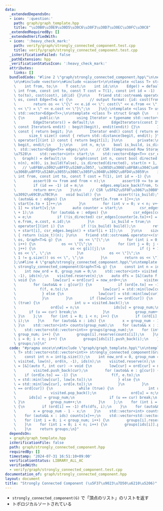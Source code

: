```yaml
---
data:
  _extendedDependsOn:
  - icon: ':question:'
    path: graph/graph_template.hpp
    title: "\u30B0\u30E9\u30D5\u30C6\u30F3\u30D7\u30EC\u30FC\u30C8"
  _extendedRequiredBy: []
  _extendedVerifiedWith:
  - icon: ':heavy_check_mark:'
    path: verify/graph/strongly_connected_component.test.cpp
    title: verify/graph/strongly_connected_component.test.cpp
  _isVerificationFailed: false
  _pathExtension: hpp
  _verificationStatusIcon: ':heavy_check_mark:'
  attributes:
    links: []
  bundledCode: "#line 2 \"graph/strongly_connected_component.hpp\"\n\n#line 2 \"graph/graph_template.hpp\"\
    \n\n#include <vector>\n#include <cassert>\n\ntemplate <class T> struct Edge {\n\
    \    int from, to;\n    T cost;\n    int id;\n\n    Edge() = default;\n    Edge(const\
    \ int from, const int to, const T cost = T(1), const int id = -1) : from(from),\
    \ to(to), cost(cost), id(id) {}\n\n    friend std::ostream& operator<<(std::ostream&\
    \ os, const Edge<T>& e) {\n        // output format: {id: cost(from, to) = cost}\n\
    \        return os << \"{\" << e.id << \": cost(\" << e.from << \", \" << e.to\
    \ << \") = \" << e.cost << \"}\";\n    }\n};\ntemplate <class T> using Edges =\
    \ std::vector<Edge<T>>;\n\ntemplate <class T> struct Graph {\n    struct EdgeIterators\
    \ {\n       public:\n        using Iterator = typename std::vector<Edge<T>>::iterator;\n\
    \        EdgeIterators() = default;\n        EdgeIterators(const Iterator& begit,\
    \ const Iterator& endit) : begit(begit), endit(endit) {}\n        Iterator begin()\
    \ const { return begit; }\n        Iterator end() const { return endit; }\n  \
    \      size_t size() const { return std::distance(begit, endit); }\n        Edge<T>&\
    \ operator[](int i) const { return begit[i]; }\n\n       private:\n        Iterator\
    \ begit, endit;\n    };\n\n    int n, m;\n    bool is_build, is_directed;\n  \
    \  std::vector<Edge<T>> edges;\n\n    // CSR (Compressed Row Storage) \u5F62\u5F0F\
    \u7528\n    std::vector<int> start;\n    std::vector<Edge<T>> csr_edges;\n\n \
    \   Graph() = default;\n    Graph(const int n, const bool directed = false) :\
    \ n(n), m(0), is_build(false), is_directed(directed), start(n + 1, 0) {}\n\n \
    \   // \u8FBA\u3092\u8FFD\u52A0\u3057, \u305D\u306E\u8FBA\u304C\u4F55\u756A\u76EE\
    \u306B\u8FFD\u52A0\u3055\u308C\u305F\u304B\u3092\u8FD4\u3059\n    int add_edge(const\
    \ int from, const int to, const T cost = T(1), int id = -1) {\n        assert(!is_build);\n\
    \        assert(0 <= from and from < n);\n        assert(0 <= to and to < n);\n\
    \        if (id == -1) id = m;\n        edges.emplace_back(from, to, cost, id);\n\
    \        return m++;\n    }\n\n    // CSR \u5F62\u5F0F\u3067\u30B0\u30E9\u30D5\
    \u3092\u69CB\u7BC9\n    void build() {\n        assert(!is_build);\n        for\
    \ (auto&& e : edges) {\n            start[e.from + 1]++;\n            if (!is_directed)\
    \ start[e.to + 1]++;\n        }\n        for (int v = 0; v < n; v++) start[v +\
    \ 1] += start[v];\n        auto counter = start;\n        csr_edges.resize(start.back()\
    \ + 1);\n        for (auto&& e : edges) {\n            csr_edges[counter[e.from]++]\
    \ = e;\n            if (!is_directed) csr_edges[counter[e.to]++] = Edge(e.to,\
    \ e.from, e.cost, e.id);\n        }\n        is_build = true;\n    }\n\n    EdgeIterators\
    \ operator[](int i) {\n        if (!is_build) build();\n        return EdgeIterators(csr_edges.begin()\
    \ + start[i], csr_edges.begin() + start[i + 1]);\n    }\n\n    size_t size() const\
    \ { return (size_t)(n); }\n\n    friend std::ostream& operator<<(std::ostream&\
    \ os, Graph<T>& g) {\n        os << \"[\";\n        for (int i = 0; i < g.size();\
    \ i++) {\n            os << \"[\";\n            for (int j = 0; j < g[i].size();\
    \ j++) {\n                os << g[i][j];\n                if (j + 1 != g[i].size())\
    \ os << \", \";\n            }\n            os << \"]\";\n            if (i +\
    \ 1 != g.size()) os << \", \";\n        }\n        return os << \"]\";\n    }\n\
    };\n#line 4 \"graph/strongly_connected_component.hpp\"\n\ntemplate <class T> std::vector<std::vector<int>>\
    \ strongly_connected_component(Graph<T>& g) {\n    const int n = int(g.size());\n\
    \    int now_ord = 0, group_num = 0;\n    std::vector<int> visited, low(n), ord(n,\
    \ -1), ids(n);\n    visited.reserve(n);\n    auto dfs = [&](auto f, int cur) ->\
    \ void {\n        low[cur] = ord[cur] = now_ord++;\n        visited.push_back(cur);\n\
    \        for (auto&& e : g[cur]) {\n            if (ord[e.to] == -1) {\n     \
    \           f(f, e.to);\n                low[cur] = std::min(low[cur], low[e.to]);\n\
    \            } else {\n                low[cur] = std::min(low[cur], ord[e.to]);\n\
    \            }\n        }\n        if (low[cur] == ord[cur]) {\n            while\
    \ (true) {\n                int u = visited.back();\n                visited.pop_back();\n\
    \                ord[u] = n;\n                ids[u] = group_num;\n          \
    \      if (u == cur) break;\n            }\n            group_num++;\n       \
    \ }\n    };\n    for (int i = 0; i < n; i++) {\n        if (ord[i] == -1) dfs(dfs,\
    \ i);\n    }\n    for (auto&& x : ids) {\n        x = group_num - 1 - x;\n   \
    \ }\n    std::vector<int> counts(group_num);\n    for (auto&& x : ids) counts[x]++;\n\
    \    std::vector<std::vector<int>> groups(group_num);\n    for (int i = 0; i <\
    \ group_num; i++) {\n        groups[i].reserve(counts[i]);\n    }\n    for (int\
    \ i = 0; i < n; i++) {\n        groups[ids[i]].push_back(i);\n    }\n    return\
    \ groups;\n}\n"
  code: "#pragma once\n\n#include \"graph/graph_template.hpp\"\n\ntemplate <class\
    \ T> std::vector<std::vector<int>> strongly_connected_component(Graph<T>& g) {\n\
    \    const int n = int(g.size());\n    int now_ord = 0, group_num = 0;\n    std::vector<int>\
    \ visited, low(n), ord(n, -1), ids(n);\n    visited.reserve(n);\n    auto dfs\
    \ = [&](auto f, int cur) -> void {\n        low[cur] = ord[cur] = now_ord++;\n\
    \        visited.push_back(cur);\n        for (auto&& e : g[cur]) {\n        \
    \    if (ord[e.to] == -1) {\n                f(f, e.to);\n                low[cur]\
    \ = std::min(low[cur], low[e.to]);\n            } else {\n                low[cur]\
    \ = std::min(low[cur], ord[e.to]);\n            }\n        }\n        if (low[cur]\
    \ == ord[cur]) {\n            while (true) {\n                int u = visited.back();\n\
    \                visited.pop_back();\n                ord[u] = n;\n          \
    \      ids[u] = group_num;\n                if (u == cur) break;\n           \
    \ }\n            group_num++;\n        }\n    };\n    for (int i = 0; i < n; i++)\
    \ {\n        if (ord[i] == -1) dfs(dfs, i);\n    }\n    for (auto&& x : ids) {\n\
    \        x = group_num - 1 - x;\n    }\n    std::vector<int> counts(group_num);\n\
    \    for (auto&& x : ids) counts[x]++;\n    std::vector<std::vector<int>> groups(group_num);\n\
    \    for (int i = 0; i < group_num; i++) {\n        groups[i].reserve(counts[i]);\n\
    \    }\n    for (int i = 0; i < n; i++) {\n        groups[ids[i]].push_back(i);\n\
    \    }\n    return groups;\n}"
  dependsOn:
  - graph/graph_template.hpp
  isVerificationFile: false
  path: graph/strongly_connected_component.hpp
  requiredBy: []
  timestamp: '2024-07-31 16:51:10+09:00'
  verificationStatus: LIBRARY_ALL_AC
  verifiedWith:
  - verify/graph/strongly_connected_component.test.cpp
documentation_of: graph/strongly_connected_component.hpp
layout: document
title: "Strongly Connected Component (\u5F37\u9023\u7D50\u6210\u5206)"
---
```


- `strongly_connected_component(G)` で「頂点のリスト」のリストを返す
- トポロジカルソートされている
